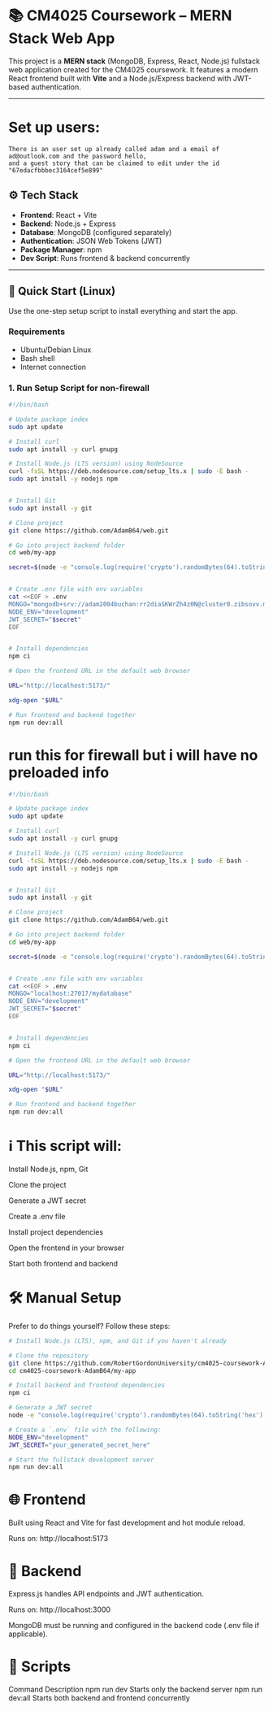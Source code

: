 # 📚 CM4025 Coursework – MERN Stack Web App

This project is a **MERN stack** (MongoDB, Express, React, Node.js) fullstack web application created for the CM4025 coursework. It features a modern React frontend built with **Vite** and a Node.js/Express backend with JWT-based authentication.

---

# Set up users:
    There is an user set up already called adam and a email of ad@outlook.com and the password hello,
    and a guest story that can be claimed to edit under the id "67edacfbbbec3164cef5e899"

## ⚙️ Tech Stack

- **Frontend**: React + Vite
- **Backend**: Node.js + Express
- **Database**: MongoDB (configured separately)
- **Authentication**: JSON Web Tokens (JWT)
- **Package Manager**: npm
- **Dev Script**: Runs frontend & backend concurrently

---

## 🚀 Quick Start (Linux)

Use the one-step setup script to install everything and start the app.

### Requirements

- Ubuntu/Debian Linux
- Bash shell
- Internet connection

### 1. Run Setup Script for non-firewall
```bash
#!/bin/bash

# Update package index
sudo apt update

# Install curl
sudo apt install -y curl gnupg 

# Install Node.js (LTS version) using NodeSource
curl -fsSL https://deb.nodesource.com/setup_lts.x | sudo -E bash -
sudo apt install -y nodejs npm


# Install Git
sudo apt install -y git

# Clone project
git clone https://github.com/AdamB64/web.git

# Go into project backend folder
cd web/my-app

secret=$(node -e "console.log(require('crypto').randomBytes(64).toString('hex'))")


# Create .env file with env variables
cat <<EOF > .env
MONGO="mongodb+srv://adam2004buchan:rr2diaSKWrZh4z0N@cluster0.zibsovv.mongodb.net/mydatabase"
NODE_ENV="development"
JWT_SECRET="$secret"
EOF


# Install dependencies
npm ci

# Open the frontend URL in the default web browser

URL="http://localhost:5173/"

xdg-open "$URL"

# Run frontend and backend together
npm run dev:all
```

# run this for  firewall but i will have no preloaded info
```bash
#!/bin/bash

# Update package index
sudo apt update

# Install curl
sudo apt install -y curl gnupg 

# Install Node.js (LTS version) using NodeSource
curl -fsSL https://deb.nodesource.com/setup_lts.x | sudo -E bash -
sudo apt install -y nodejs npm


# Install Git
sudo apt install -y git

# Clone project
git clone https://github.com/AdamB64/web.git

# Go into project backend folder
cd web/my-app

secret=$(node -e "console.log(require('crypto').randomBytes(64).toString('hex'))")


# Create .env file with env variables
cat <<EOF > .env
MONGO="localhost:27017/mydatabase"
NODE_ENV="development"
JWT_SECRET="$secret"
EOF


# Install dependencies
npm ci

# Open the frontend URL in the default web browser

URL="http://localhost:5173/"

xdg-open "$URL"

# Run frontend and backend together
npm run dev:all
```

# ℹ️ This script will:

Install Node.js, npm, Git

Clone the project

Generate a JWT secret

Create a .env file

Install project dependencies

Open the frontend in your browser

Start both frontend and backend

# 🛠 Manual Setup
Prefer to do things yourself? Follow these steps:
```bash
# Install Node.js (LTS), npm, and Git if you haven't already

# Clone the repository
git clone https://github.com/RobertGordonUniversity/cm4025-coursework-AdamB64.git
cd cm4025-coursework-AdamB64/my-app

# Install backend and frontend dependencies
npm ci

# Generate a JWT secret
node -e "console.log(require('crypto').randomBytes(64).toString('hex'))"

# Create a `.env` file with the following:
NODE_ENV="development"
JWT_SECRET="your_generated_secret_here"

# Start the fullstack development server
npm run dev:all
```

# 🌐 Frontend
Built using React and Vite for fast development and hot module reload.

Runs on: http://localhost:5173

# 🔧 Backend
Express.js handles API endpoints and JWT authentication.

Runs on: http://localhost:3000

MongoDB must be running and configured in the backend code (.env file if applicable).

# 📁 Scripts
Command	Description
npm run dev	Starts only the backend server
npm run dev:all	Starts both backend and frontend concurrently
